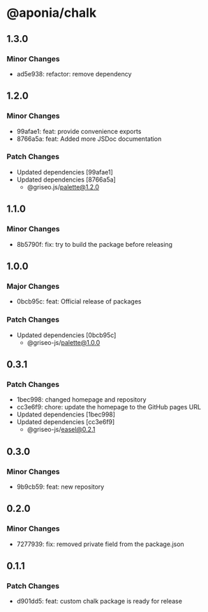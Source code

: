 # @aponia/chalk

## 1.3.0

### Minor Changes

- ad5e938: refactor: remove dependency

## 1.2.0

### Minor Changes

- 99afae1: feat: provide convenience exports
- 8766a5a: feat: Added more JSDoc documentation

### Patch Changes

- Updated dependencies [99afae1]
- Updated dependencies [8766a5a]
  - @griseo.js/palette@1.2.0

## 1.1.0

### Minor Changes

- 8b5790f: fix: try to build the package before releasing

## 1.0.0

### Major Changes

- 0bcb95c: feat: Official release of packages

### Patch Changes

- Updated dependencies [0bcb95c]
  - @griseo-js/palette@1.0.0

## 0.3.1

### Patch Changes

- 1bec998: changed homepage and repository
- cc3e6f9: chore: update the homepage to the GitHub pages URL
- Updated dependencies [1bec998]
- Updated dependencies [cc3e6f9]
  - @griseo-js/easel@0.2.1

## 0.3.0

### Minor Changes

- 9b9cb59: feat: new repository

## 0.2.0

### Minor Changes

- 7277939: fix: removed private field from the package.json

## 0.1.1

### Patch Changes

- d901dd5: feat: custom chalk package is ready for release
